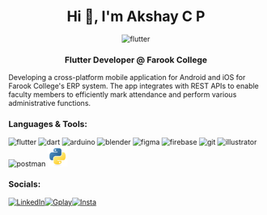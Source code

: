 <h1 align="center">Hi 👋, I'm Akshay C P</h1>
<div align="center">
    <img src="https://media.tenor.com/TCRFRR67pVkAAAAi/rebrnd-coding.gif" alt="flutter" width="100" height="100"/>
</div>
<h3 align="center">Flutter Developer @ Farook College</h3>
Developing a cross-platform mobile application for Android and iOS for Farook College's ERP system. The app integrates with REST APIs to enable faculty members to efficiently mark attendance and perform various administrative functions.

<h3 align="left">Languages & Tools:</h3>
<p align="left" class="icons-container">
  <a><img src="https://www.vectorlogo.zone/logos/flutterio/flutterio-icon.svg" alt="flutter" width="40" height="40"/></a> <a><img src="https://www.vectorlogo.zone/logos/dartlang/dartlang-icon.svg" alt="dart" width="40" height="40"/></a> <a><img src="https://cdn.worldvectorlogo.com/logos/arduino-1.svg" alt="arduino" width="40" height="40"/></a> <a><img src="https://download.blender.org/branding/community/blender_community_badge_white.svg" alt="blender" width="40" height="40"/></a> <a><img src="https://www.vectorlogo.zone/logos/figma/figma-icon.svg" alt="figma" width="40" height="40"/></a> <a><img src="https://www.vectorlogo.zone/logos/firebase/firebase-icon.svg" alt="firebase" width="40" height="40"/></a> <a><img src="https://www.vectorlogo.zone/logos/git-scm/git-scm-icon.svg" alt="git" width="40" height="40"/></a> <a><img src="https://www.vectorlogo.zone/logos/adobe_illustrator/adobe_illustrator-icon.svg" alt="illustrator" width="40" height="40"/></a> <a><img src="https://www.vectorlogo.zone/logos/getpostman/getpostman-icon.svg" alt="postman" width="40" height="40"/></a> <a><img src="https://raw.githubusercontent.com/devicons/devicon/master/icons/python/python-original.svg" alt="python" width="40" height="40"/></a>
</p>

<h3 align="left">Socials:</h3>
<p align="left">
  <a href="https://www.linkedin.com/in/akshay-cp7"><img src="https://blogger.googleusercontent.com/img/b/R29vZ2xl/AVvXsEjP93kcigD44SybE4leObgPB36SKblvfcTGeZlT2fYhWMRxx2oHA4UZMU36YRk_Nxs0812DvUxN4xw1zT_6zCY3uFtcxlVxS4leqhyphenhyphenzR9_5oUd5-XD174-YZXCqWMy8e47ZJvsIRUqAJHCRkVtfk9qgAKc-GXLHvePDQdTLSYUSIDXQuKC-t9PDEHeOML6u/s320/Linked_In-removebg-preview.png" alt="LinkedIn" height="50" style="width: auto;"/></a><a href="https://play.google.com/store/apps/dev?id=7948075848513102467" ><img src="https://blogger.googleusercontent.com/img/b/R29vZ2xl/AVvXsEisNwpVyWWztiE2p1ginZnYRSGCrEg2sOmXhuoLYKgenNj_LTpF8NEIhc9oxtURm4p0u4n1t-R4oQ09vEcKc7gODyNKeQC_l40eheAbyL7Fg97Rzp3hz7QL2Y3N2ajsZJVGibWdhEkahcyCdvfI4ujifXErFfIjFa3xBZAugU4hsZS11WOML4H6GCNu2aeq/s320/Linked_In__1_-removebg-preview.png" alt="Gplay" height="50" style="width: auto;"/></a><a href="https://www.instagram.com/archmeideas/" ><img src="https://blogger.googleusercontent.com/img/b/R29vZ2xl/AVvXsEgdf4nX_3fnUo8XTV0pg3c_-d32yg9mHTE_9yY5pb0IbBwN2vxcT95nuWHoyvH1rZFJ40YgKs6IJPqJ92HKSXZbpeKQxwV2LQvppO3z5Z3hHwfKjLQ250lSr4QQUj84Eq8C6eZDURYuqhWR2A7p5da5VEPBRA-vnEog34NVtx7WT2KOfH4XnbdhCNQLF2QR/s320/Linked_In__2_-removebg-preview.png" alt="Insta" height="50" style="width: auto;"/></a>
</p>



